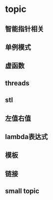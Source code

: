 # topic
## 智能指针相关
[](https://www.cnblogs.com/qiangz/p/17911186.html)
[](https://freegeektime.com/100040501/169263/)
## 单例模式
[](https://www.cnblogs.com/tengzijian/p/17473248.html)
## 虚函数

## threads

## stl

## 左值右值

## lambda表达式

## 模板

## 链接

## small topic
